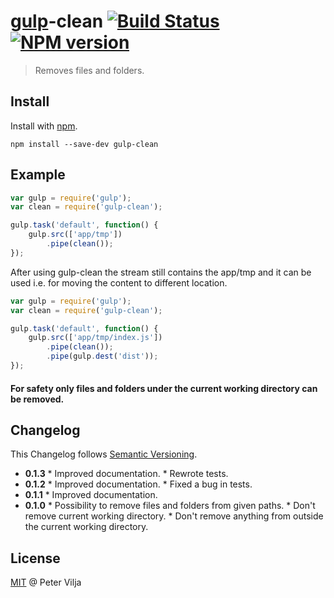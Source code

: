 # [gulp](https://github.com/wearefractal/gulp)-clean [![Build Status](https://secure.travis-ci.org/peter-vilja/gulp-clean.png?branch=master)](https://travis-ci.org/peter-vilja/gulp-clean) [![NPM version](https://badge.fury.io/js/gulp-clean.png)](http://badge.fury.io/js/gulp-clean)

> Removes files and folders.

## Install

Install with [npm](https://npmjs.org/package/gulp-clean).

```
npm install --save-dev gulp-clean
```

## Example

```js
var gulp = require('gulp');
var clean = require('gulp-clean');

gulp.task('default', function() {
	gulp.src(['app/tmp'])
		.pipe(clean());
});
```

After using gulp-clean the stream still contains the app/tmp and it can be used i.e. for moving the content to different location.

```js
var gulp = require('gulp');
var clean = require('gulp-clean');

gulp.task('default', function() {
	gulp.src(['app/tmp/index.js'])
		.pipe(clean());
		.pipe(gulp.dest('dist'));
});
```

#### For safety only files and folders under the current working directory can be removed.

## Changelog

This Changelog follows [Semantic Versioning](http://semver.org).

* **0.1.3**
	  * Improved documentation.
	  * Rewrote tests.
* **0.1.2**
	  * Improved documentation.
	  * Fixed a bug in tests.
* **0.1.1**
      * Improved documentation.
* **0.1.0**
      * Possibility to remove files and folders from given paths.
      * Don't remove current working directory.
      * Don't remove anything from outside the current working directory.

## License

[MIT](http://en.wikipedia.org/wiki/MIT_License) @ Peter Vilja
